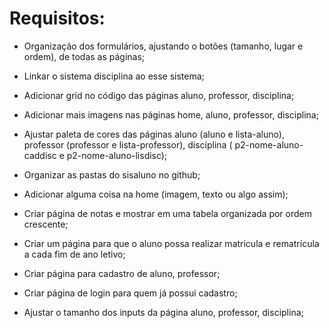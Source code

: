 # Requisitos:

* Organização dos formulários, ajustando o botões (tamanho, lugar e ordem), de todas as páginas;

* Linkar o sistema disciplina ao esse sistema;

* Adicionar grid no código das páginas aluno, professor, disciplina;

* Adicionar mais imagens nas páginas home, aluno, professor, disciplina;

* Ajustar paleta de cores das páginas aluno (aluno e lista-aluno), professor (professor e lista-professor), disciplina ( p2-nome-aluno-caddisc e p2-nome-aluno-lisdisc);

* Organizar as pastas do sisaluno no github;

* Adicionar alguma coisa na home (imagem, texto ou algo assim);

* Criar página de notas e mostrar em uma tabela organizada por ordem crescente;

* Criar um página para que o aluno possa realizar matricula e rematrícula a cada fim de ano letivo;

* Criar página para cadastro de aluno, professor;

* Criar página de login para quem já possui cadastro;

* Ajustar o tamanho dos inputs da página aluno, professor, disciplina;
